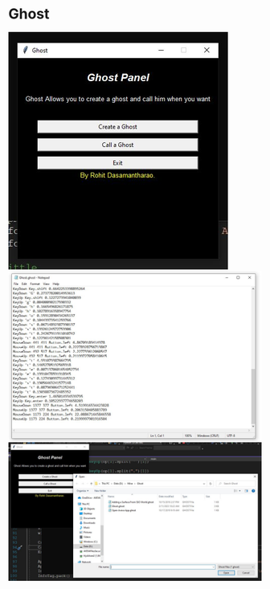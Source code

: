 # Ghost

![screenshot1](https://github.com/rohit-dasamantharao/Ghost/blob/master/screenshot1.JPG?raw=true)
![screenshot2](https://github.com/rohit-dasamantharao/Ghost/blob/master/screenshot2.JPG?raw=true)
![screenshot3](https://github.com/rohit-dasamantharao/Ghost/blob/master/screenshot3.JPG?raw=true)
